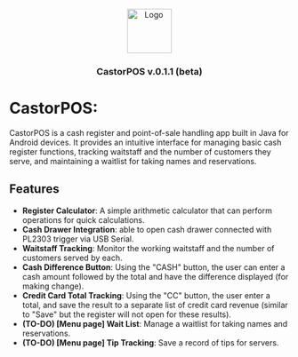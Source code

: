<br />
<div align="center">
  <a href="https://github.com/Castor-Digital/CastorPOS">
    <img src="https://avatars.githubusercontent.com/u/74327253?s=96&v=4" alt="Logo" width="80" height="80">
  </a>
  <h3 align="center">CastorPOS v.0.1.1 (beta)</h3>
</div>

# CastorPOS: 

CastorPOS is a cash register and point-of-sale handling app built in Java for Android devices. It provides an intuitive interface for managing basic cash register functions, tracking waitstaff and the number of customers they serve, and maintaining a waitlist for taking names and reservations.

## Features

- **Register Calculator**: A simple arithmetic calculator that can perform operations for quick calculations.
- **Cash Drawer Integration**: able to open cash drawer connected with PL2303 trigger via USB Serial. 
- **Waitstaff Tracking**: Monitor the working waitstaff and the number of customers served by each.
- **Cash Difference Button**: Using the "CASH" button, the user can enter a cash amount followed by the total and have the difference displayed (for making change). 
- **Credit Card Total Tracking**: Using the "CC" button, the user enter a total, and save the result to a separate list of credit card revenue (similar to "Save" but the register will not open for these results).
- **(TO-DO) [Menu page] Wait List**: Manage a waitlist for taking names and reservations.
- **(TO-DO) [Menu page] Tip Tracking**: Save a record of tips for servers.
